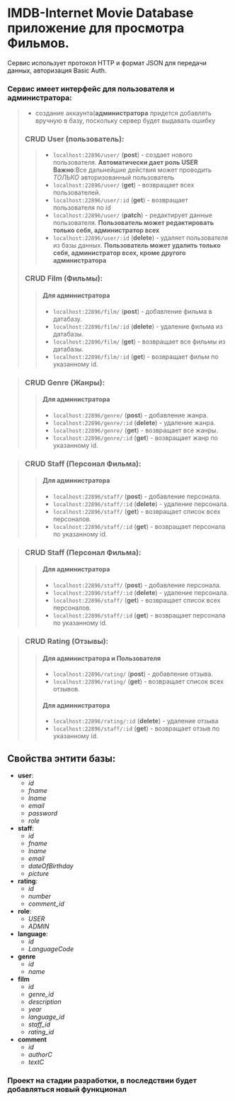 # IMDB-Internet Movie Database приложение для просмотра Фильмов.

Сервис использует протокол HTTP и формат JSON для передачи данных, авторизация Basic Auth.

### Сервис имеет интерфейс для пользователя и администратора:
> - создание аккаунта(**администратора** придется  добавлять вручную в базу, поскольку сервер будет выдавать ошибку
>
>
>### CRUD User (пользователь):
>> - `localhost:22896/user/` (**post**) - создает нового пользователя. **Автоматически дает роль USER**
> **Важно**:Все дальнейшие действия может проводить *ТОЛЬКО* авторизованный пользователь
>> - `localhost:22896/user/` (**get**) - возвращает всех пользователей.
>> - `localhost:22896/user/:id` (**get**) - возвращает пользователя по id
>> - `localhost:22896/user/` (**patch**) - редактирует данные пользователя. **Пользователь может редактировать только себя, администратор всех**
>> - `localhost:22896/user/:id` (**delete**) - удаляет пользователя из базы данных. **Пользователь может удалить только себя, администратор всех, кроме другого администратора**
> ### CRUD Film (Фильмы):
>>#### Для администратора
>> - `localhost:22896/film/` (**post**) - добавление фильма в датабазу.
>> - `localhost:22896/film/:id` (**delete**) - удаление фильма из датабазы.
>> - `localhost:22896/film/` (**get**) - возвращает все фильмы из датабазы.
>> - `localhost:22896/film/:id` (**get**) - возвращает фильм по указанному id.

> ### CRUD Genre (Жанры):
>>#### Для администратора
>> - `localhost:22896/genre/` (**post**) - добавление жанра.
>> - `localhost:22896/genre/:id` (**delete**) - удаление жанра.
>> - `localhost:22896/genre/` (**get**) - возвращает все жанры.
>> - `localhost:22896/genre/:id` (**get**) - возвращает жанр по указанному id.

> ### CRUD Staff (Персонал Фильма):
>>#### Для администратора
>> - `localhost:22896/staff/` (**post**) - добавление персонала.
>> - `localhost:22896/staff/:id` (**delete**) - удаление персонала.
>> - `localhost:22896/staff/` (**get**) - возвращает список всех персоналов.
>> - `localhost:22896/staff/:id` (**get**) - возвращает персонала по указанному id.

> ### CRUD Staff (Персонал Фильма):
>>#### Для администратора
>> - `localhost:22896/staff/` (**post**) - добавление персонала.
>> - `localhost:22896/staff/:id` (**delete**) - удаление персонала.
>> - `localhost:22896/staff/` (**get**) - возвращает список всех персоналов.
>> - `localhost:22896/staff/:id` (**get**) - возвращает персонала по указанному id.

> ### CRUD Rating (Отзывы):
>>#### Для администратора и Пользователя
>> - `localhost:22896/rating/` (**post**) - добавление отзыва.
>> - `localhost:22896/rating/` (**get**) - возвращает список всех отзывов.
>>#### Для администратора
>> - `localhost:22896/rating/:id` (**delete**) - удаление отзыва
>> - `localhost:22896/staff/:id` (**get**) - возвращает отзыв по указанному id.
   
## Свойства энтити базы:
- **user**:
   - *id*
   - *fname*
   - *lname*
   - *email*
   - *password*
   - *role*
- **staff**:
   - *id*
   - *fname*
   - *lname*
   - *email*
   - *dateOfBirthday*
   - *picture*
- **rating**:
   - *id*
   - *number*
   - *comment_id*
- **role**:
   - *USER*
   - *ADMIN*
- **language**:
   - *id*
   - *LanguageCode*
- **genre**
   - *id*
   - *name*
- **film**
    - *id*
    - *genre_id*
    - *description*
    - *year*
    - *language_id*
    - *staff_id*
    - *rating_id*
- **comment**
    - *id*
    - *authorC*
    - *textC*

### Проект на стадии разработки, в последствии будет добавляться новый функционал
